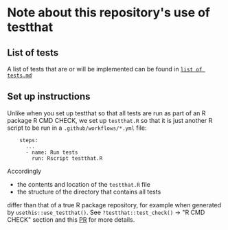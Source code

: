 # Note about this repository's use of testthat

## List of tests

A list of tests that are or will be implemented can be found in [`list of tests.md`](list%20of%20tests.md)


## Set up instructions

Unlike when you set up testthat so that all tests are run as part of an
R package R CMD CHECK, we set up `testthat.R` so that it is just another
R script to be run in a `.github/workflows/*.yml` file:

```
    steps:
      ...
      - name: Run tests
        run: Rscript testthat.R
```

Accordingly

* the contents and location of the `testthat.R` file
* the structure of the directory that contains all tests 

differ than that of a true R package repository, for example when
generated by `usethis::use_testthat()`. See `?testthat::test_check()` ->
"R CMD CHECK" section and this
[PR](https://github.com/SCBI-ForestGEO/Dendrobands/pull/34#issuecomment-842561058)
for more details.
